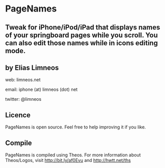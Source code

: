 PageNames
==============
Tweak for iPhone/iPod/iPad that displays names of your springboard pages while you scroll. 
You can also edit those names while in icons editing mode.
-------------------------------

by Elias Limneos
----------------
web: limneos.net

email: iphone (at) limneos (dot) net

twitter: @limneos


Licence
-----------

PageNames is open source. Feel free to help improving it if you like.

Compile
-------

PageNames is compiled using Theos. For more information about 
Theos/Logos, visit http://bit.ly/af0Evu and http://hwtt.net/ths


